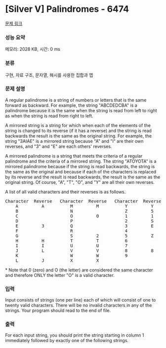 # [Silver V] Palindromes - 6474 

[문제 링크](https://www.acmicpc.net/problem/6474) 

### 성능 요약

메모리: 2028 KB, 시간: 0 ms

### 분류

구현, 자료 구조, 문자열, 해시를 사용한 집합과 맵

### 문제 설명

<p>A regular palindrome is a string of numbers or letters that is the same forward as backward.  For example, the string "ABCDEDCBA" is a palindrome because it is the same when the string is read from left to right as when the string is read from right to left. </p>

<p>A mirrored string is a string for which when each of the elements of the string is changed to its reverse (if it has a reverse) and the string is read backwards the result is the same as the original string. For example, the string "3AIAE" is a mirrored string because "A" and "I" are their own reverses, and "3" and "E" are each others' reverses. </p>

<p>A mirrored palindrome is a string that meets the criteria of a regular palindrome and the criteria of a mirrored string.  The string "ATOYOTA" is a mirrored palindrome because if the string is read backwards, the string is the same as the original and because if each of the characters is replaced by its reverse and the result is read backwards, the result is the same as the original string.  Of course, "A", "T", "O", and "Y" are all their own reverses. </p>

<p>A list of all valid characters and their reverses is as follows. </p>

<pre>Character  Reverse   Character  Reverse   Character  Reverse 
    A         A          M         M          Y         Y 
    B                    N                    Z         5 
    C                    O         O          1         1 
    D                    P                    2         S 
    E         3          Q                    3         E 
    F                    R                    4 
    G                    S         2          5         Z 
    H         H          T         T          6 
    I         I          U         U          7 
    J         L          V         V          8         8 
    K                    W         W          9 
    L         J          X         X 
</pre>

<p>* Note that 0 (zero) and O (the letter) are considered the same character and therefore ONLY the letter "O" is a valid character.</p>

### 입력 

 <p>Input consists of strings (one per line) each of which will consist of one to twenty valid characters. There will be no invalid characters in any of the strings. Your program should read to the end of file. </p>

### 출력 

 <p>For each input string, you should print the string starting in column 1 immediately followed by exactly one of the following strings. </p>

